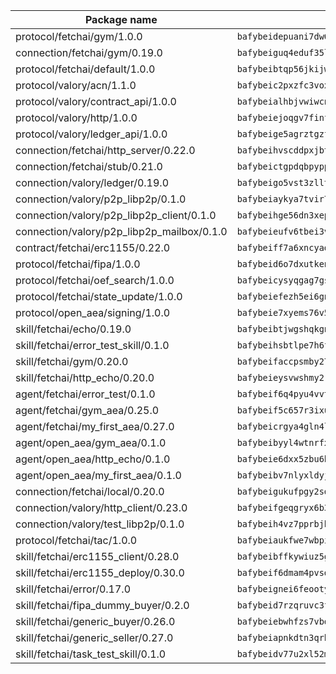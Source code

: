 | Package name                                                  | Package hash                                                  |
| ------------------------------------------------------------- | ------------------------------------------------------------- |
| protocol/fetchai/gym/1.0.0                                    | `bafybeidepuani7dw6r2wwmtxfeefqwhnctprmwatzqbxg2achstc6kpfke` |
| connection/fetchai/gym/0.19.0                                 | `bafybeiguq4eduf35lvs3ltmi3jabpokz6raadrje3c274f5dnvfipdl7jm` |
| protocol/fetchai/default/1.0.0                                | `bafybeibtqp56jkijwjsohk4z5vqp6pfkiexmnmk5uleteotbsgrypy6gxm` |
| protocol/valory/acn/1.1.0                                     | `bafybeic2pxzfc3voxl2ejhcqyf2ehm4wm5gxvgx7bliloiqi2uppmq6weu` |
| protocol/valory/contract_api/1.0.0                            | `bafybeialhbjvwiwcnqq3ysxcyemobcbie7xza66gaofcvla5njezkvhcka` |
| protocol/valory/http/1.0.0                                    | `bafybeiejoqgv7finfxo3rcvvovrlj5ccrbgxodjq43uo26ylpowsa3llfe` |
| protocol/valory/ledger_api/1.0.0                              | `bafybeige5agrztgzfevyglf7mb4o7pzfttmq4f6zi765y4g2zvftbyowru` |
| connection/fetchai/http_server/0.22.0                         | `bafybeihvscddpxjbtqsetngmxo3kiht2wqhosmwiyuh3f6zjti3x3byu5u` |
| connection/fetchai/stub/0.21.0                                | `bafybeictgpdqbpyppmoxn2g7jkaxvulihew7zaszv4xyhgvsntq7tqs7wi` |
| connection/valory/ledger/0.19.0                               | `bafybeigo5vst3zlltkouenwxuzn6c47yr2fbbml6dl2o32rfnsezmalgnu` |
| connection/valory/p2p_libp2p/0.1.0                            | `bafybeiaykya7tvir7k5scovjzuagpfcftvptxoi2od5qqqvukwglsrrtzy` |
| connection/valory/p2p_libp2p_client/0.1.0                     | `bafybeihge56dn3xep2dzomu7rtvbgo4uc2qqh7ljl3fubqdi2lq44gs5lq` |
| connection/valory/p2p_libp2p_mailbox/0.1.0                    | `bafybeieufv6tbei3vza7bg7ggzsvyvwmzps5kghxlar3drhme6d7mxawvy` |
| contract/fetchai/erc1155/0.22.0                               | `bafybeiff7a6xncyad53o2r7lekpnhexcspze6ocy55xtpzqeuacnlpunm4` |
| protocol/fetchai/fipa/1.0.0                                   | `bafybeid6o7dxutkendclxxtxo3pyizrfho3vxyj5j5sowkysmuqamywb24` |
| protocol/fetchai/oef_search/1.0.0                             | `bafybeicysyqgag7gsbpvly5mzhlwwiosl7gupgmohx233gynw7xtgsxewy` |
| protocol/fetchai/state_update/1.0.0                           | `bafybeiefezh5ei6gntomi6g5iq4raabktari3wc6t4g6jf23bgo7cgwlcq` |
| protocol/open_aea/signing/1.0.0                               | `bafybeie7xyems76v5b4wc2lmaidcujizpxfzjnnwdeokmhje53g7ym25ii` |
| skill/fetchai/echo/0.19.0                                     | `bafybeibtjwgshqkgn5og7izogitnc66ug7pfhikcxlf2y46ixknpoxeyee` |
| skill/fetchai/error_test_skill/0.1.0                          | `bafybeihsbtlpe7h6fsvoxban5rilkmwviwkokul5cqym6atoolirontiyu` |
| skill/fetchai/gym/0.20.0                                      | `bafybeifaccpsmby27az6geu4d6m7xcjk2hop7ihtleqeeasphnhn2dp234` |
| skill/fetchai/http_echo/0.20.0                                | `bafybeieysvwshmy2rlfzqclcfhl263roy6z3skvmy3ikmfcoioxhnhp67i` |
| agent/fetchai/error_test/0.1.0                                | `bafybeif6q4pyu4vvtaljm33rw2fft3f5fu33byhku3qkspy4vhgzczqhwy` |
| agent/fetchai/gym_aea/0.25.0                                  | `bafybeif5c657r3ixuosbyihtsdzr2tqifikxgy5e6t7ur2jmhtiolina3m` |
| agent/fetchai/my_first_aea/0.27.0                             | `bafybeicrgya4gln4lqr3ba76t2cuyik37lcgr64kzna2fkoseseobytaa4` |
| agent/open_aea/gym_aea/0.1.0                                  | `bafybeibyyl4wtnrfxeoed3kjnlftphkcikdqrgf76u34v4wbvwgsqfqrgy` |
| agent/open_aea/http_echo/0.1.0                                | `bafybeie6dxx5zbu6bz7at7kqj3thjvvzucj45f3tksbio5dg23ywsbb2ty` |
| agent/open_aea/my_first_aea/0.1.0                             | `bafybeibv7nlyxldyj5ntivsu74ylul4dltpfvkfa46k2pbveetfpkvz4jm` |
| connection/fetchai/local/0.20.0                               | `bafybeigukufpgy2sdkv5qqde47dhigbjitxcrxwg6sl6unlpbc7wbxqyhm` |
| connection/valory/http_client/0.23.0                          | `bafybeifgeqgryx6b3s6eseyzyezygmeitcpt3tkor2eiycozoi6clgdrny` |
| connection/valory/test_libp2p/0.1.0                           | `bafybeih4vz7pprbjhe5g4tnf52ttkooii66woxbhifjc7wk5xdt6b6asiu` |
| protocol/fetchai/tac/1.0.0                                    | `bafybeiaukfwe7wbpikztprlmrfpphsxqpdzgamkbhvqyz54tl3k73kzsvi` |
| skill/fetchai/erc1155_client/0.28.0                           | `bafybeibffkywiuz5gwm6yn4v2fhkz35i77zl5ya4tzq4wksvga2mvkeojm` |
| skill/fetchai/erc1155_deploy/0.30.0                           | `bafybeif6dmam4pvsdesvgb6n3ga4uf7dxikaynbqomxpswmhqlvcuz7vti` |
| skill/fetchai/error/0.17.0                                    | `bafybeignei6feootyjzrqdt5j5yx7r4nrzuy6tdgdgsmrncldt5bud2dri` |
| skill/fetchai/fipa_dummy_buyer/0.2.0                          | `bafybeid7rzqruvc3fkesueig2mbzy2qsfplieircyjzwbdl7c6q5eauiky` |
| skill/fetchai/generic_buyer/0.26.0                            | `bafybeiebwhfzs7vbdrnm7cqu5dc4r3wqdaeirmps5pfwexjd3ms5ss7xk4` |
| skill/fetchai/generic_seller/0.27.0                           | `bafybeiapnkdtn3qrh36cxpbhalv2yaunnauieo7sxori46a7ohsp7xuzlq` |
| skill/fetchai/task_test_skill/0.1.0                           | `bafybeidv77u2xl52mnxakwvh7fuh46aiwfpteyof4eaptfd4agoi6cdble` |
